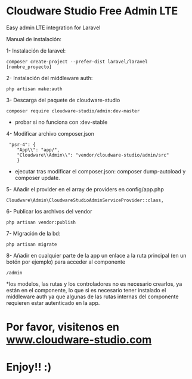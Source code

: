 # Cloudware Studio Free Admin LTE
Easy admin LTE integration for Laravel

Manual de instalación:

1- Instalación de laravel:

	composer create-project --prefer-dist laravel/laravel [nombre_proyecto]

2- Instalación del middleware auth:

	php artisan make:auth

3- Descarga del paquete de cloudware-studio

	composer require cloudware-studio/admin:dev-master 
	
* probar si no funciona con :dev-stable

4- Modificar archivo composer.json

	 "psr-4": {
		"App\\": "app/",
        "Cloudware\\Admin\\": "vendor/cloudware-studio/admin/src"
		}

* ejecutar tras modificar el composer.json: composer dump-autoload y composer update.

5- Añadir el provider en el array de providers en config/app.php

    Cloudware\Admin\CloudwareStudioAdminServiceProvider::class,

6- Publicar los archivos del vendor

	php artisan vendor:publish

7-  Migración de la bd:

	php artisan migrate

8- Añadir en cualquier parte de la app un enlace a la ruta principal (en un botón por ejemplo) para acceder al componente

	/admin

*los modelos, las rutas y los controladores no es necesario crearlos, ya están en el componente, lo que si es necesario tener instalado el middleware auth ya que algunas de las rutas internas del componente requieren estar autenticado en la app.

# Por favor, visitenos en www.cloudware-studio.com
# Enjoy!! :)


